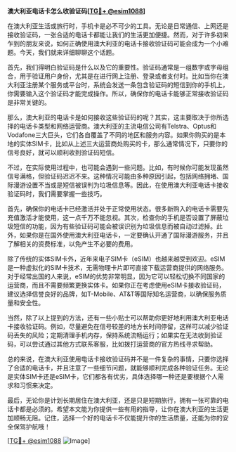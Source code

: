 **澳大利亚电话卡怎么收验证码[[TG💪+ @esim1088](https://t.me/s/esim1088)]**

在澳大利亚生活或旅行时，手机卡是必不可少的工具。无论是日常通信、上网还是接收验证码，一张合适的电话卡都能让我们的生活更加便捷。然而，对于许多初来乍到的朋友来说，如何正确使用澳大利亚的电话卡接收验证码可能会成为一个小难题。今天，我们就来详细聊聊这个话题。

首先，我们得明白验证码是什么以及它的重要性。验证码通常是一组数字或字母组合，用于验证用户身份，尤其是在进行网上注册、登录或者支付时。比如当你在澳大利亚注册某个服务或平台时，系统会发送一条包含验证码的短信到你的手机上，你需要输入这个验证码才能完成操作。所以，确保你的电话卡能够正常接收验证码是非常关键的。

那么，澳大利亚的电话卡是如何接收这些验证码的呢？其实，这主要取决于你所选择的电话卡类型和网络运营商。澳大利亚的主流电信公司有Telstra、Optus和Vodafone三大巨头，它们各自覆盖了不同的地区和服务内容。如果你购买的是本地的实体SIM卡，比如从上述三大运营商处购买的卡，那么通常情况下，只要你的信号良好，就可以顺利收到验证码短信。

不过，在实际使用过程中，也可能会遇到一些问题。比如，有时候你可能发现虽然信号满格，但验证码迟迟不来。这种情况可能由多种原因引起，包括网络拥堵、国际漫游设置不当或是短信被误判为垃圾信息等。因此，在使用澳大利亚电话卡接收验证码时，我们需要掌握一些技巧。

首先，确保你的电话卡已经激活并处于正常使用状态。很多新购入的电话卡需要先充值激活才能使用，这一点千万不能忽视。其次，检查你的手机是否设置了屏蔽垃圾短信的功能，因为有些验证码可能会被误识别为垃圾信息而被自动过滤掉。此外，如果你是在国外使用澳大利亚电话卡，一定要确认开通了国际漫游服务，并且了解相关的资费标准，以免产生不必要的费用。

除了传统的实体SIM卡外，近年来电子SIM卡（eSIM）也越来越受到欢迎。eSIM是一种虚拟化的SIM卡技术，无需物理卡片即可直接下载运营商提供的网络服务。对于经常出国的人来说，eSIM的优势非常明显，因为它可以轻松切换不同国家的运营商，而且不需要频繁更换实体卡。如果你正在考虑使用eSIM卡接收验证码，建议选择信誉良好的品牌，如T-Mobile、AT&T等国际知名运营商，以确保服务质量和安全性。

当然，除了以上提到的方法，还有一些小贴士可以帮助你更好地利用澳大利亚电话卡接收验证码。例如，尽量避免在信号较差的地方长时间停留，这样可以减少验证码丢失的风险；定期清理手机内存，保持系统流畅运行；如果实在无法收到验证码，可以尝试通过其他方式联系客服，比如拨打运营商的官方热线寻求帮助。

总的来说，在澳大利亚使用电话卡接收验证码并不是一件复杂的事情，只要你选择了合适的电话卡，并且注意了一些细节问题，就能够顺利完成各种验证任务。无论是实体SIM卡还是eSIM卡，它们都各有优劣，具体选择哪一种还是要根据个人需求和习惯来决定。

最后，无论你是计划长期居住在澳大利亚，还是只是短期旅行，拥有一张可靠的电话卡都是必须的。希望本文能为你提供一些有用的指导，让你在澳大利亚的生活更加顺畅无阻。记住，选择一个好的电话卡不仅能提升你的生活质量，还能为你的安全保驾护航哦！

[[TG💪+ @esim1088](https://t.me/s/esim1088) ![Image](https://i.postimg.cc/4NQfJmqS/Snipaste-2025-05-13-00-14-12.png)]